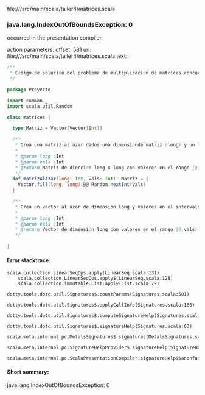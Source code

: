 file://<WORKSPACE>/src/main/scala/taller4/matrices.scala
### java.lang.IndexOutOfBoundsException: 0

occurred in the presentation compiler.

action parameters:
offset: 581
uri: file://<WORKSPACE>/src/main/scala/taller4/matrices.scala
text:

```scala
/**
 * Código de solución del problema de multiplicación de matrices concurrente
 */

package Proyecto

import common._
import scala.util.Random

class matrices {

  type Matriz = Vector[Vector[Int]]

  /**
   * Crea una matriz al azar dados una dimensiónde matriz (long) y un limite (vals) de valores que va contener la matriz, es decir los valores están en el intervalo [0,vals)
   *
   * @param long :Int
   * @param vals :Int
   * @return Matriz de diección long x long con valores en el rango [0,vals)
   */
  def matrizAlAzar(long: Int, vals: Int): Matriz = {
    Vector.fill(long, long)(@@ Random.nextInt(vals)
  }

  /**
   * Crea un vector al azar de dimension long y valores en el intervalo [0,vals)
   *
   * @param long :Int
   * @param vals :Int
   * @return Vector de dimensión long con valores en el rango [0,vals)
   */

}

```



#### Error stacktrace:

```
scala.collection.LinearSeqOps.apply(LinearSeq.scala:131)
	scala.collection.LinearSeqOps.apply$(LinearSeq.scala:128)
	scala.collection.immutable.List.apply(List.scala:79)
	dotty.tools.dotc.util.Signatures$.countParams(Signatures.scala:501)
	dotty.tools.dotc.util.Signatures$.applyCallInfo(Signatures.scala:186)
	dotty.tools.dotc.util.Signatures$.computeSignatureHelp(Signatures.scala:94)
	dotty.tools.dotc.util.Signatures$.signatureHelp(Signatures.scala:63)
	scala.meta.internal.pc.MetalsSignatures$.signatures(MetalsSignatures.scala:17)
	scala.meta.internal.pc.SignatureHelpProvider$.signatureHelp(SignatureHelpProvider.scala:51)
	scala.meta.internal.pc.ScalaPresentationCompiler.signatureHelp$$anonfun$1(ScalaPresentationCompiler.scala:375)
```
#### Short summary: 

java.lang.IndexOutOfBoundsException: 0